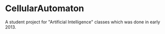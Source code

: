 # CellularAutomaton

A student project for "Artificial Intelligence" classes which was done in early 2013.
